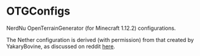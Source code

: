 OTGConfigs
==========
NerdNu OpenTerrainGenerator (for Minecraft 1.12.2) configurations.

The Nether configuration is derived (with permission) from that created by 
YakaryBovine, as discussed on reddit [here](https://www.reddit.com/r/Minecraft/comments/20pckp/the_nether_as_youve_nether_seen_it_before/).
